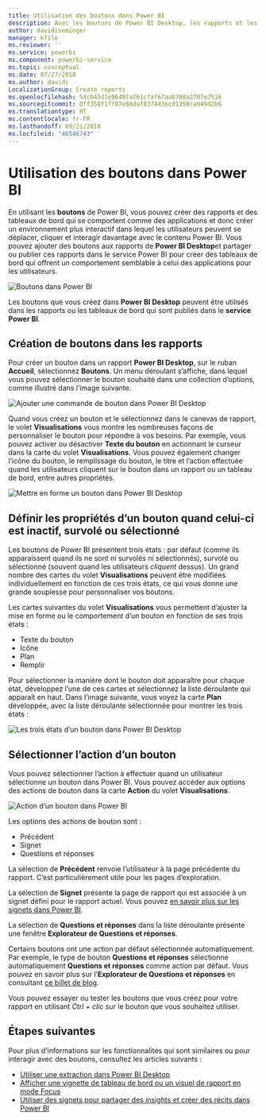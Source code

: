 ```yaml
---
title: Utilisation des boutons dans Power BI
description: Avec les boutons de Power BI Desktop, les rapports et les tableaux de bord se comportent comme des applications et les utilisateurs peuvent interagir davantage
author: davidiseminger
manager: kfile
ms.reviewer: ''
ms.service: powerbi
ms.component: powerbi-service
ms.topic: conceptual
ms.date: 07/27/2018
ms.author: davidi
LocalizationGroup: Create reports
ms.openlocfilehash: 54cb45d1e9649fa761cfaf67aab708a2707e7516
ms.sourcegitcommit: 0ff358f1ff87e88daf837443ecd1398ca949d2b6
ms.translationtype: HT
ms.contentlocale: fr-FR
ms.lasthandoff: 09/21/2018
ms.locfileid: "46546743"
---
```

# <a name="using-buttons-in-power-bi"></a>Utilisation des boutons dans Power BI
En utilisant les **boutons** de Power BI, vous pouvez créer des rapports et des tableaux de bord qui se comportent comme des applications et donc créer un environnement plus interactif dans lequel les utilisateurs peuvent se déplacer, cliquer et interagir davantage avec le contenu Power BI. Vous pouvez ajouter des boutons aux rapports de **Power BI Desktop**et partager ou publier ces rapports dans le service Power BI pour créer des tableaux de bord qui offrent un comportement semblable à celui des applications pour les utilisateurs.

![Boutons dans Power BI](media/desktop-buttons/desktop-buttons_01.png)

Les boutons que vous créez dans **Power BI Desktop** peuvent être utilisés dans les rapports ou les tableaux de bord qui sont publiés dans le **service Power BI**.

## <a name="creating-buttons-in-reports"></a>Création de boutons dans les rapports
Pour créer un bouton dans un rapport **Power BI Desktop**, sur le ruban **Accueil**, sélectionnez **Boutons**. Un menu déroulant s’affiche, dans lequel vous pouvez sélectionner le bouton souhaité dans une collection d’options, comme illustré dans l’image suivante. 

![Ajouter une commande de bouton dans Power BI Desktop](media/desktop-buttons/desktop-buttons_02.png)

Quand vous créez un bouton et le sélectionnez dans le canevas de rapport, le volet **Visualisations** vous montre les nombreuses façons de personnaliser le bouton pour répondre à vos besoins. Par exemple, vous pouvez activer ou désactiver **Texte du bouton** en actionnant le curseur dans la carte du volet **Visualisations**. Vous pouvez également changer l’icône du bouton, le remplissage du bouton, le titre et l’action effectuée quand les utilisateurs cliquent sur le bouton dans un rapport ou un tableau de bord, entre autres propriétés.

![Mettre en forme un bouton dans Power BI Desktop](media/desktop-buttons/desktop-buttons_03.png)

## <a name="set-button-properties-when-idle-hovered-over-or-selected"></a>Définir les propriétés d’un bouton quand celui-ci est inactif, survolé ou sélectionné

Les boutons de Power BI présentent trois états : par défaut (comme ils apparaissent quand ils ne sont ni survolés ni sélectionnés), survolé ou sélectionné (souvent quand les utilisateurs *cliquent* dessus). Un grand nombre des cartes du volet **Visualisations** peuvent être modifiées individuellement en fonction de ces trois états, ce qui vous donne une grande souplesse pour personnaliser vos boutons.

Les cartes suivantes du volet **Visualisations** vous permettent d’ajuster la mise en forme ou le comportement d’un bouton en fonction de ses trois états :

* Texte du bouton
* Icône
* Plan
* Remplir

Pour sélectionner la manière dont le bouton doit apparaître pour chaque état, développez l’une de ces cartes et sélectionnez la liste déroulante qui apparaît en haut. Dans l’image suivante, vous voyez la carte **Plan** développée, avec la liste déroulante sélectionnée pour montrer les trois états :

![Les trois états d’un bouton dans Power BI Desktop](media/desktop-buttons/desktop-buttons_04.png)


## <a name="select-the-action-for-a-button"></a>Sélectionner l’action d’un bouton

Vous pouvez sélectionner l’action à effectuer quand un utilisateur sélectionne un bouton dans Power BI. Vous pouvez accéder aux options des actions de bouton dans la carte **Action** du volet **Visualisations**.

![Action d’un bouton dans Power BI](media/desktop-buttons/desktop-buttons_05.png)

Les options des actions de bouton sont :

* Précédent
* Signet
* Questions et réponses

La sélection de **Précédent** renvoie l’utilisateur à la page précédente du rapport. C’est particulièrement utile pour les pages d’exploration.

La sélection de **Signet** présente la page de rapport qui est associée à un signet défini pour le rapport actuel. Vous pouvez [en savoir plus sur les signets dans Power BI](desktop-bookmarks.md). 

La sélection de **Questions et réponses** dans la liste déroulante présente une fenêtre **Explorateur de Questions et réponses**. 

Certains boutons ont une action par défaut sélectionnée automatiquement. Par exemple, le type de bouton **Questions et réponses** sélectionne automatiquement **Questions et réponses** comme action par défaut. Vous pouvez en savoir plus sur l’**Explorateur de Questions et réponses** en consultant [ce billet de blog](https://powerbi.microsoft.com/blog/power-bi-desktop-april-2018-feature-summary/#Q&AExplorer).

Vous pouvez essayer ou tester les boutons que vous créez pour votre rapport en utilisant *Ctrl + clic* sur le bouton que vous souhaitez utiliser. 

## <a name="next-steps"></a>Étapes suivantes
Pour plus d’informations sur les fonctionnalités qui sont similaires ou pour interagir avec des boutons, consultez les articles suivants :

* [Utiliser une extraction dans Power BI Desktop](desktop-drillthrough.md)
* [Afficher une vignette de tableau de bord ou un visuel de rapport en mode Focus](consumer/end-user-focus.md)
* [Utiliser des signets pour partager des insights et créer des récits dans Power BI](desktop-bookmarks.md)

